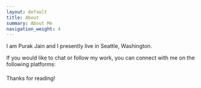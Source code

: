 ```yaml
---
layout: default
title: About
summary: About Me
navigation_weight: 4
---
```


I am Purak Jain and I presently live in Seattle, Washington.

If you would like to chat or follow my work, you can connect with me on the following platforms:

<div style="margin-top: 20px; margin-bottom: 20px;">
    <a href="https://www.linkedin.com/in/purakjain/" target="_blank" style="text-decoration: none; margin-right: 15px;">
        <i class="fab fa-linkedin fa-2x"></i>
    </a>
    <a href="https://www.amazon.science/author/purak-jain" target="_blank" style="text-decoration: none; margin-right: 15px;">
        <i class="fab fa-amazon fa-2x"></i>
    </a>
    <a href="https://scholar.google.com/citations?user=Uz_5hUsAAAAJ" target="_blank" style="text-decoration: none; margin-right: 15px;">
        <i class="fas fa-graduation-cap fa-2x"></i>
    </a>
    <a href="https://x.com/PurakJain" target="_blank" style="text-decoration: none;">
        <i class="fab fa-twitter fa-2x"></i>
    </a>
    <a href="https://www.youtube.com/@paperswithvideo" target="_blank" style="text-decoration: none; margin-right: 15px;">
        <i class="fab fa-youtube fa-2x"></i>
    </a>
    <a href="https://www.instagram.com/purakjain/" target="_blank" style="text-decoration: none; margin-right: 15px;">
        <i class="fab fa-instagram fa-2x"></i>
    </a>
</div>

Thanks for reading!
